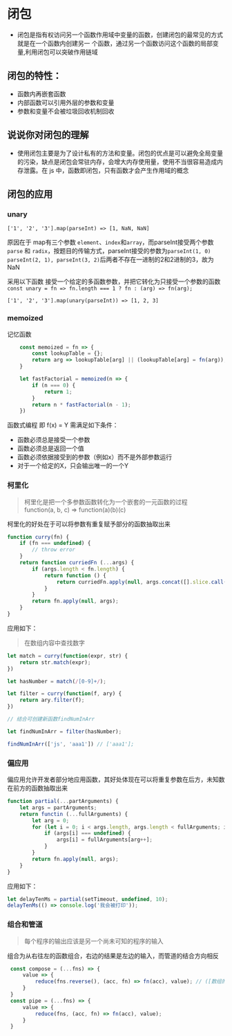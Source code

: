 # 闭包

- 闭包是指有权访问另一个函数作用域中变量的函数，创建闭包的最常见的方式就是在一个函数内创建另一
个函数，通过另一个函数访问这个函数的局部变量,利用闭包可以突破作用链域

## 闭包的特性：
- 函数内再嵌套函数
- 内部函数可以引用外层的参数和变量
- 参数和变量不会被垃圾回收机制回收

## 说说你对闭包的理解
- 使用闭包主要是为了设计私有的方法和变量。闭包的优点是可以避免全局变量的污染，缺点是闭包会常驻内存，会增大内存使用量，使用不当很容易造成内存泄露。在 js 中，函数即闭包，只有函数才会产生作用域的概念

## 闭包的应用

### unary

`['1', '2', '3'].map(parseInt) => [1, NaN, NaN]`

原因在于 map有三个参数 `element`、`index`和`array`，而parseInt接受两个参数 `parse` 和 `radix`，按题目的传输方式，parseInt接受的参数为`parseInt(1, 0) parseInt(2, 1), parseInt(3, 2)`后两者不存在一进制的2和2进制的3，故为NaN

采用以下函数 接受一个给定的多函数参数，并把它转化为只接受一个参数的函数
`const unary = fn => fn.length === 1 ? fn : (arg) => fn(arg);`

`['1', '2', '3'].map(unary(parseInt)) => [1, 2, 3]`

### memoized

记忆函数
``` js
    const memoized = fn => {
        const lookupTable = {};
        return arg => lookupTable[arg] || (lookupTable[arg] = fn(arg));
    }

    let fastFactorial = memoized(n => {
        if (n === 0) {
            return 1;
        }
        return n * fastFactorial(n - 1);
    })
```

函数式编程 即 f(x) = Y 需满足如下条件：

- 函数必须总是接受一个参数
- 函数必须总是返回一个值
- 函数必须依据接受到的参数（例如x）而不是外部参数运行
- 对于一个给定的X，只会输出唯一的一个Y

### 柯里化

 > 柯里化是把一个多参数函数转化为一个嵌套的一元函数的过程<br>
 > function(a, b, c) => function(a)(b)(c)

柯里化的好处在于可以将参数有重复赋予部分的函数抽取出来

``` js
function curry(fn) {
    if (fn === undefined) {
        // throw error
    }
    return function curriedFn (...args) {
        if (args.length < fn.length) {
            return function () {
                return curriedFn.apply(null, args.concat([].slice.call(arguments)));
            }
        }
        return fn.apply(null, args);
    }
}
```

应用如下：

> 在数组内容中查找数字


``` js
let match = curry(function(expr, str) {
    return str.match(expr);
})

let hasNumber = match(/[0-9]+/);

let filter = curry(function(f, ary) {
    return ary.filter(f);
})

// 结合可创建新函数findNumInArr

let findNumInArr = filter(hasNumber);

findNumInArr(['js', 'aaa1']) // ['aaa1'];

```

### 偏应用

偏应用允许开发者部分地应用函数，其好处体现在可以将重复参数在后方，未知数在前方的函数抽取出来

``` js
function partial(...partArguments) {
    let args = partArguments;
    return functin (...fullArguments) {
        let arg = 0;
        for (let i = 0; i < args.length, args.length < fullArguments; i++) {
            if (args[i] === undefined) {
                args[i] = fullArguments[arg++];
            }
        }
        return fn.apply(null, args);
    }
}
```

应用如下：

``` js
let delayTenMs = partial(setTimeout, undefined, 10);
delayTenMs(() => console.log('我会被打印'));
```


### 组合和管道

> 每个程序的输出应该是另一个尚未可知的程序的输入

组合为从右往左的函数组合，右边的结果是左边的输入，而管道的结合方向相反

``` js
 const compose = (...fns) => {
     value => {
         reduce(fns.reverse(), (acc, fn) => fn(acc), value); // ([数组的项], [函数执行], [初始值])
     }
 }
 const pipe = (...fns) => {
     value => {
         reduce(fns, (acc, fn) => fn(acc), value);
     }
 }
```